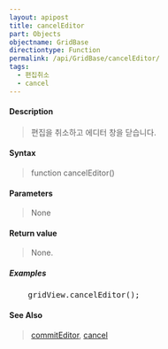 ```yaml
---
layout: apipost
title: cancelEditor
part: Objects
objectname: GridBase
directiontype: Function
permalink: /api/GridBase/cancelEditor/
tags:
  - 편집취소
  - cancel
---
```



#### Description	

> 편집을 취소하고 에디터 창을 닫습니다.

#### Syntax

> function cancelEditor()

#### Parameters

> None

#### Return value

> None.

##### Examples 

<pre class="prettyprint">
    gridView.cancelEditor();    
</pre>

#### See Also
> [commitEditor](/api/GridBase/commitEditor), [cancel](/api/GridBase/cancel)